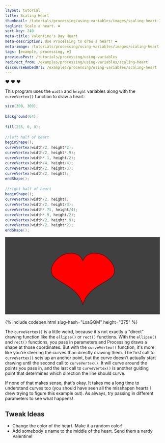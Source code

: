 ```yaml
---
layout: tutorial
title: Scaling Heart
thumbnail: /tutorials/processing/using-variables/images/scaling-heart-1.png
tagline: Scale a heart. ❤
sort-key: 240
meta-title: Valentine's Day Heart
meta-description: Use Processing to draw a heart! ❤
meta-image: /tutorials/processing/using-variables/images/scaling-heart-2.png
tags: [example, processing, ❤]
previousPost: /tutorials/processing/using-variables
redirect_from: /examples/processing/using-variables/scaling-heart
discourseEmbedUrl: /examples/processing/using-variables/scaling-heart
---
```


:heart: ❤ :heart:

This program uses the `width` and `height` variables along with the `curveVertex()` function to draw a heart:

```java
size(300, 300);

background(64);

fill(255, 0, 0);

//left half of heart
beginShape();
curveVertex(width/2, height*2);
curveVertex(width/2, height*.9);
curveVertex(width*.1, height/2);
curveVertex(width/4, height/4);
curveVertex(width/2, height/3);
curveVertex(width/2, height);
endShape();

//right half of heart
beginShape();
curveVertex(width/2, height);
curveVertex(width/2, height/3);
curveVertex(width*.75, height/4);
curveVertex(width*.9, height/2);
curveVertex(width/2, height*.9);
curveVertex(width/2, height*2);
endShape();
```

![heart](/tutorials/processing/using-variables/images/scaling-heart-2.png)

{% include codepen.html slug-hash="LxaGQM" height="375" %}

The `curveVertex()` is a little weird, because it's not exactly a "direct" drawing function like the `ellipse()` or `rect()` functions. With the `ellipse()` and `rect()` functions, you pass in parameters and Processing draws a shape at those coordinates. But with the `curveVertex()` function, it's more like you're steering the curves than directly drawing them. The first call to `curveVertex()` sets up an anchor point, but the curve doesn't actually start drawing until the second call to `curveVertex()`. It will curve around the points you pass in, and the last call to `curveVertex()` is another guiding point that determines which direction the line should curve.

If none of that makes sense, that's okay. It takes me a long time to understand curves too (you should have seen all the misshapen hearts I drew trying to figure this example out). As always, try passing in different parameters to see what happens!

## Tweak Ideas

- Change the color of the heart. Make it a random color!
- Add somebody's name to the middle of the heart. Send them a nerdy Valentine!
